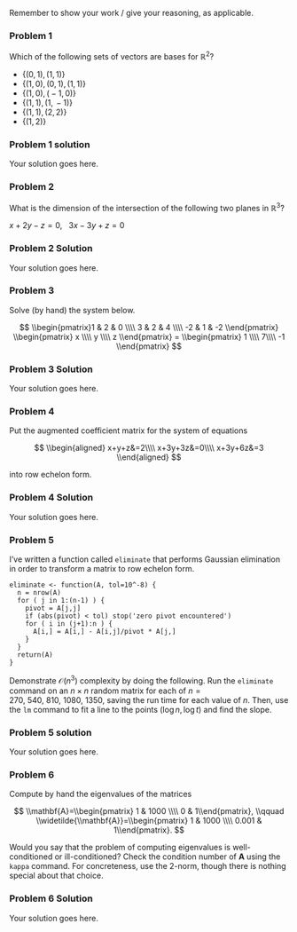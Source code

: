 Remember to show your work / give your reasoning, as applicable.

### Problem 1

Which of the following sets of vectors are bases for ℝ<sup>2</sup>?

-   {(0, 1), (1, 1)}
-   {(1, 0), (0, 1), (1, 1)}
-   {(1, 0), ( − 1, 0)}
-   {(1, 1), (1,  − 1)}
-   {(1, 1), (2, 2)}
-   {(1, 2)}

### Problem 1 solution

Your solution goes here.

### Problem 2

What is the dimension of the intersection of the following two planes in
ℝ<sup>3</sup>?

*x* + 2*y* − *z* = 0,   3*x* − 3*y* + *z* = 0

### Problem 2 Solution

Your solution goes here.

### Problem 3

Solve (by hand) the system below.

$$
\\begin{pmatrix}1 & 2 & 0 \\\\ 3 & 2 & 4 \\\\ -2 & 1 & -2 \\end{pmatrix} \\begin{pmatrix} x \\\\ y \\\\ z \\end{pmatrix} = \\begin{pmatrix} 1 \\\\ 7\\\\ -1 \\end{pmatrix}
$$

### Problem 3 Solution

Your solution goes here.

### Problem 4

Put the augmented coefficient matrix for the system of equations

$$
\\begin{aligned}
x+y+z&=2\\\\
x+3y+3z&=0\\\\
x+3y+6z&=3
\\end{aligned}
$$

into row echelon form.

### Problem 4 Solution

Your solution goes here.

### Problem 5

I’ve written a function called `eliminate` that performs Gaussian
elimination in order to transform a matrix to row echelon form.

    eliminate <- function(A, tol=10^-8) {
      n = nrow(A)
      for ( j in 1:(n-1) ) {
        pivot = A[j,j]
        if (abs(pivot) < tol) stop('zero pivot encountered')
        for ( i in (j+1):n ) {
          A[i,] = A[i,] - A[i,j]/pivot * A[j,]
        }
      }
      return(A)
    }

Demonstrate 𝒪(*n*<sup>3</sup>) complexity by doing the following. Run
the `eliminate` command on an *n* × *n* random matrix for each of
*n* = 270, 540, 810, 1080, 1350, saving the run time for each value of
*n*. Then, use the `lm` command to fit a line to the points
(log *n*, log *t*) and find the slope.

### Problem 5 solution

Your solution goes here.

### Problem 6

Compute by hand the eigenvalues of the matrices

$$
\\mathbf{A}=\\begin{pmatrix} 1 & 1000 \\\\ 0 & 1\\end{pmatrix}, \\qquad \\widetilde{\\mathbf{A}}=\\begin{pmatrix} 1 & 1000 \\\\ 0.001 & 1\\end{pmatrix}.
$$

Would you say that the problem of computing eigenvalues is
well-conditioned or ill-conditioned? Check the condition number of **A**
using the `kappa` command. For concreteness, use the 2-norm, though
there is nothing special about that choice.

### Problem 6 Solution

Your solution goes here.
